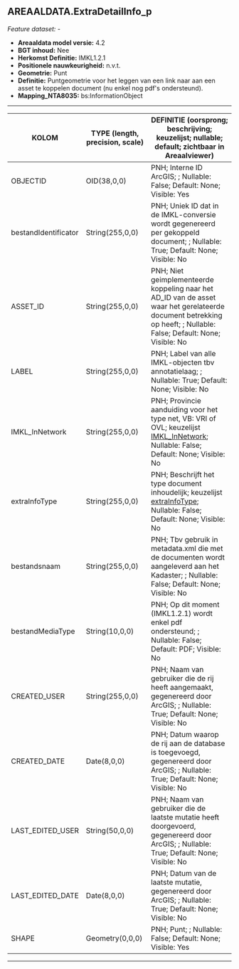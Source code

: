 ## AREAALDATA.ExtraDetailInfo_p

*Feature dataset: -*

* __Areaaldata model versie:__ 4.2
* __BGT inhoud:__ Nee
* __Herkomst Definitie:__ IMKL1.2.1
* __Positionele nauwkeurigheid:__ n.v.t.
* __Geometrie:__ Punt
* __Definitie:__ Puntgeometrie voor het leggen van een link naar aan een asset te koppelen document (nu enkel nog pdf's ondersteund).
* __Mapping_NTA8035:__ bs:InformationObject

***

|__KOLOM__                             |__TYPE (length, precision, scale)__          	          |__DEFINITIE__ (oorsprong; beschrijving; keuzelijst; nullable; default; zichtbaar in Areaalviewer)|
|------                          	|----          	        |-----    |
|OBJECTID                           |OID(38,0,0)            |PNH; Interne ID ArcGIS; ; Nullable: False; Default: None; Visible: Yes|
|bestandIdentificator               |String(255,0,0)        |PNH; Uniek ID dat in de IMKL-conversie wordt gegenereerd per gekoppeld document; ; Nullable: True; Default: None; Visible: No|
|ASSET_ID                           |String(255,0,0)        |PNH; Niet geimplementeerde koppeling naar het AD_ID van de asset waar het gerelateerde document betrekking op heeft; ; Nullable: False; Default: None; Visible: No|
|LABEL                              |String(255,0,0)        |PNH; Label van alle IMKL-objecten tbv annotatielaag; ; Nullable: True; Default: None; Visible: No|
|IMKL_InNetwork                     |String(255,0,0)        |PNH; Provincie aanduiding voor het type net, VB: VRI of OVL; keuzelijst [IMKL_InNetwork](http://provincienh.github.io/Leveren_Geoinformatie/keuzelijsten/IMKL_InNetwork.html); Nullable: False; Default: None; Visible: No|
|extraInfoType                      |String(255,0,0)        |PNH; Beschrijft het type document inhoudelijk; keuzelijst [extraInfoType](http://provincienh.github.io/Leveren_Geoinformatie/keuzelijsten/extraInfoType.html); Nullable: False; Default: None; Visible: No|
|bestandsnaam                       |String(255,0,0)        |PNH; Tbv gebruik in metadata.xml die met de documenten wordt aangeleverd aan het Kadaster; ; Nullable: False; Default: None; Visible: No|
|bestandMediaType                   |String(10,0,0)         |PNH; Op dit moment (IMKL1.2.1) wordt enkel pdf ondersteund; ; Nullable: False; Default: PDF; Visible: No|
|CREATED_USER                       |String(255,0,0)        |PNH; Naam van gebruiker die de rij heeft aangemaakt, gegenereerd door ArcGIS; ; Nullable: True; Default: None; Visible: No|
|CREATED_DATE                       |Date(8,0,0)            |PNH; Datum waarop de rij aan de database is toegevoegd, gegenereerd door ArcGIS; ; Nullable: True; Default: None; Visible: No|
|LAST_EDITED_USER                   |String(50,0,0)         |PNH; Naam van gebruiker die de laatste mutatie heeft doorgevoerd, gegenereerd door ArcGIS; ; Nullable: True; Default: None; Visible: No|
|LAST_EDITED_DATE                   |Date(8,0,0)            |PNH; Datum van de laatste mutatie, gegenereerd door ArcGIS; ; Nullable: True; Default: None; Visible: No|
|SHAPE                              |Geometry(0,0,0)        |PNH; Punt; ; Nullable: False; Default: None; Visible: Yes|

***
